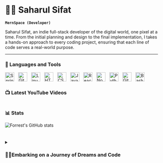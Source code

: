# 🏄‍♂️ Saharul Sifat

**`MernSpace (Developer)`**

Saharul Sifat, an indie full-stack developer of the digital world, one pixel at a time. From the initial planning and design to the final implementation, I takes a hands-on approach to every coding project, ensuring that each line of code serves a real-world purpose.


---

### 🧰 Languages and Tools

<img align="left" alt="Spring" width="30px" style="padding-right:10px;" src="https://cdn.jsdelivr.net/gh/devicons/devicon/icons/spring/spring-original.svg" />
<img align="left" alt="Git" width="30px" style="padding-right:10px;" src="https://cdn.jsdelivr.net/gh/devicons/devicon/icons/git/git-original.svg" />
<img align="left" alt="Linux" width="30px" style="padding-right:10px;" src="https://cdn.jsdelivr.net/gh/devicons/devicon/icons/linux/linux-original.svg" />
<img align="left" alt="HTML" width="30px" style="padding-right:10px;" src="https://cdn.jsdelivr.net/gh/devicons/devicon/icons/html5/html5-plain.svg" />
<img align="left" alt="CSS" width="30px" style="padding-right:10px;" src="https://cdn.jsdelivr.net/gh/devicons/devicon/icons/css3/css3-plain.svg" />
<img align="left" alt="JavaScript" width="30px" style="padding-right:10px;" src="https://cdn.jsdelivr.net/gh/devicons/devicon/icons/javascript/javascript-plain.svg" />
<img align="left" alt="React" width="30px" style="padding-right:10px;" src="https://cdn.jsdelivr.net/gh/devicons/devicon/icons/react/react-original.svg" />
<img align="left" alt="NodeJS" width="30px" style="padding-right:10px;" src="https://cdn.jsdelivr.net/gh/devicons/devicon/icons/nodejs/nodejs-original.svg" />
<img align="left" alt="Python" width="30px" style="padding-right:10px;" src="https://cdn.jsdelivr.net/gh/devicons/devicon/icons/python/python-plain.svg" />
<img align="left" alt="GitHub" width="30px" style="padding-right:10px;" src="https://cdn.jsdelivr.net/gh/devicons/devicon/icons/github/github-original.svg" />

<img align="left" alt="Bash" width="30px" style="padding-right:10px;" src="https://cdn.jsdelivr.net/gh/devicons/devicon/icons/bash/bash-original.svg" />
<br />

#

### 📺 Latest YouTube Videos


#

### 📊 Stats

![Forrest's GitHub stats](https://github-readme-stats.vercel.app/api?username=MernSpace&show_icons=true&theme=gruvbox)

<!-- ![GitHub Streak](https://streak-stats.demolab.com?user=ForrestKnight&theme=gruvbox&border_radius=4.5) -->

#

<details>
 <summary><h3>👨‍💻Embarking on a Journey of Dreams and Code</h3></summary>


My coding journey began as a curious student, eager to delve into the intricacies of programming. With a fervent passion to build my own app, I taught myself iOS development, a dream that eventually landed me a full-stack software engineering job upon graduation. However, the allure of content creation beckoned, and I decided to pursue YouTube full-time, a decision that has shaped my path ever since.

Yet, a lingering regret tugged at my heart – abandoning my dream of building my own app to seek stability in a conventional job. Now, I've traded the safety net of employment for the uncharted territory of content creation. And while it has been rewarding, I yearn for that familiar discomfort, the thrill of pushing boundaries.

It's time to rekindle that burning desire, to get back on the horse and fulfill the dream of my younger self – to build my own app, my own product. To achieve this, I'll be streamlining my YouTube content, dedicating more time to this passion project. By the end of 2022, I'll be ready to tackle this dream with unwavering determination.

Don't wait up, because I'm coming. I'm embracing the discomfort, the uncharted territory, and the exhilarating pursuit of my dreams. With unwavering determination, I'll transform my vision into reality.


[linkden]: https://www.linkedin.com/in/saharulsifat/
